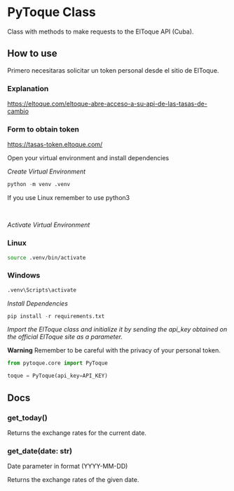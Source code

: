 # PyToque Class

Class with methods to make requests to the ElToque API (Cuba).

## How to use
Primero necesitaras solicitar un token personal desde el sitio de ElToque. 

### Explanation
https://eltoque.com/eltoque-abre-acceso-a-su-api-de-las-tasas-de-cambio

### Form to obtain token
https://tasas-token.eltoque.com/

Open your virtual environment and install dependencies

_Create Virtual Environment_
```python
python -m venv .venv   
```
If you use Linux remember to use python3

<br/>

_Activate Virtual Environment_
### Linux
```bash
source .venv/bin/activate
```

### Windows
```bash
.venv\Scripts\activate
```

_Install Dependencies_
```python
pip install -r requirements.txt
```

_Import the ElToque class and initialize it by sending the api_key obtained on the official ElToque site as a parameter._

**Warning** Remember to be careful with the privacy of your personal token.

```python
from pytoque.core import PyToque

toque = PyToque(api_key=API_KEY)
```

## Docs

### get_today()
Returns the exchange rates for the current date.

### get_date(date: str)
Date parameter in format (YYYY-MM-DD)

Returns the exchange rates of the given date.




